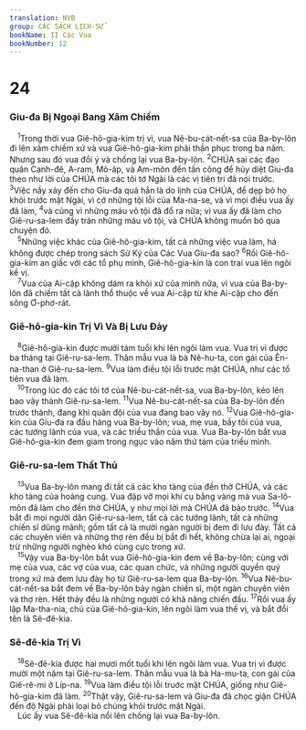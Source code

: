 ```yaml
---
translation: NVB
group: CÁC SÁCH LỊCH-SỬ
bookName: II Các Vua 
bookNumber: 12
---
```


<div class="title"><h1>24</h1><h3>Giu-đa Bị Ngoại Bang Xâm Chiếm </h3></div>
<span class="verse 2vua_24_1"> <sup>1</sup>Trong thời vua Giê-hô-gia-kim trị vì, vua Nê-bu-cát-nết-sa của Ba-by-lôn đi lên xâm chiếm xứ và vua Giê-hô-gia-kim phải thần phục trong ba năm. Nhưng sau đó vua đổi ý và chống lại vua Ba-by-lôn. </span>
<span class="verse 2vua_24_2"><sup>2</sup>CHÚA sai các đạo quân Canh-đê, A-ram, Mô-áp, và Am-môn đến tấn công để hủy diệt Giu-đa theo như lời của CHÚA mà các tôi tớ Ngài là các vị tiên tri đã nói trước. </span>
<span class="verse 2vua_24_3"><sup>3</sup>Việc nầy xảy đến cho Giu-đa quả hẳn là do lịnh của CHÚA, để dẹp bỏ họ khỏi trước mặt Ngài, vì cớ những tội lỗi của Ma-na-se, và vì mọi điều vua ấy đã làm, </span>
<span class="verse 2vua_24_4"><sup>4</sup>và cũng vì những máu vô tội đã đổ ra nữa; vì vua ấy đã làm cho Giê-ru-sa-lem đầy tràn những máu vô tội, và CHÚA không muốn bỏ qua chuyện đó. <br/></span>
<span class="verse 2vua_24_5"> <sup>5</sup>Những việc khác của Giê-hô-gia-kim, tất cả những việc vua làm, há không được chép trong sách Sử Ký của Các Vua Giu-đa sao? </span>
<span class="verse 2vua_24_6"><sup>6</sup>Rồi Giê-hô-gia-kim an giấc với các tổ phụ mình, Giê-hô-gia-kin là con trai vua lên ngôi kế vị. <br/></span>
<span class="verse 2vua_24_7"> <sup>7</sup>Vua của Ai-cập không dám ra khỏi xứ của mình nữa, vì vua của Ba-by-lôn đã chiếm tất cả lãnh thổ thuộc về vua Ai-cập từ khe Ai-cập cho đến sông Ơ-phơ-rát. <br/></span>
<div class="title"><h3>Giê-hô-gia-kin Trị Vì Và Bị Lưu Đày </h3></div>
<span class="verse 2vua_24_8"> <sup>8</sup>Giê-hô-gia-kin được mười tám tuổi khi lên ngôi làm vua. Vua trị vì được ba tháng tại Giê-ru-sa-lem. Thân mẫu vua là bà Nê-hu-ta, con gái của Ên-na-than ở Giê-ru-sa-lem. </span>
<span class="verse 2vua_24_9"><sup>9</sup>Vua làm điều tội lỗi trước mặt CHÚA, như các tổ tiên vua đã làm. <br/></span>
<span class="verse 2vua_24_10"> <sup>10</sup>Trong lúc đó các tôi tớ của Nê-bu-cát-nết-sa, vua Ba-by-lôn, kéo lên bao vây thành Giê-ru-sa-lem. </span>
<span class="verse 2vua_24_11"><sup>11</sup>Vua Nê-bu-cát-nết-sa của Ba-by-lôn đến trước thành, đang khi quân đội của vua đang bao vây nó. </span>
<span class="verse 2vua_24_12"><sup>12</sup>Vua Giê-hô-gia-kin của Giu-đa ra đầu hàng vua Ba-by-lôn; vua, mẹ vua, bầy tôi của vua, các tướng lãnh của vua, và các triều thần của vua. Vua Ba-by-lôn bắt vua Giê-hô-gia-kin đem giam trong ngục vào năm thứ tám của triều mình. <br/></span>
<div class="title"><h3>Giê-ru-sa-lem Thất Thủ </h3></div>
<span class="verse 2vua_24_13"> <sup>13</sup>Vua Ba-by-lôn mang đi tất cả các kho tàng của đền thờ CHÚA, và các kho tàng của hoàng cung. Vua đập vỡ mọi khí cụ bằng vàng mà vua Sa-lô-môn đã làm cho đền thờ CHÚA, y như mọi lời mà CHÚA đã bảo trước. </span>
<span class="verse 2vua_24_14"><sup>14</sup>Vua bắt đi mọi người dân Giê-ru-sa-lem, tất cả các tướng lãnh, tất cả những chiến sĩ dũng mãnh; gồm tất cả là mười ngàn người bị đem đi lưu đày. Tất cả các chuyên viên và những thợ rèn đều bị bắt đi hết, không chừa lại ai, ngoại trừ những người nghèo khó cùng cực trong xứ. <br/></span>
<span class="verse 2vua_24_15"> <sup>15</sup>Vậy vua Ba-by-lôn bắt vua Giê-hô-gia-kin đem về Ba-by-lôn; cùng với mẹ của vua, các vợ của vua, các quan chức, và những người quyền quý trong xứ mà đem lưu đày họ từ Giê-ru-sa-lem qua Ba-by-lôn. </span>
<span class="verse 2vua_24_16"><sup>16</sup>Vua Nê-bu-cát-nết-sa bắt đem về Ba-by-lôn bảy ngàn chiến sĩ, một ngàn chuyên viên và thợ rèn. Hết thảy đều là những người có khả năng chiến đấu. </span>
<span class="verse 2vua_24_17"><sup>17</sup>Rồi vua ấy lập Ma-tha-nia, chú của Giê-hô-gia-kin, lên ngôi làm vua thế vị, và bắt đổi tên là Sê-đê-kia. <br/></span>
<div class="title"><h3>Sê-đê-kia Trị Vì </h3></div>
<span class="verse 2vua_24_18"> <sup>18</sup>Sê-đê-kia được hai mươi mốt tuổi khi lên ngôi làm vua. Vua trị vì được mười một năm tại Giê-ru-sa-lem. Thân mẫu vua là bà Ha-mu-ta, con gái của Giê-rê-mi ở Líp-na. </span>
<span class="verse 2vua_24_19"><sup>19</sup>Vua làm điều tội lỗi truớc mặt CHÚA, giống như Giê-hô-gia-kim đã làm. </span>
<span class="verse 2vua_24_20"><sup>20</sup>Thật vậy, Giê-ru-sa-lem và Giu-đa đã chọc giận CHÚA đến độ Ngài phải loại bỏ chúng khỏi trước mặt Ngài. <br/> Lúc ấy vua Sê-đê-kia nổi lên chống lại vua Ba-by-lôn. <br/></span>
